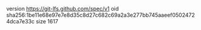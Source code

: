 version https://git-lfs.github.com/spec/v1
oid sha256:1be11e68e97e7e8d35c8d27c682c69a2a3e277bb745aaeef05024724dca7e33c
size 1617
